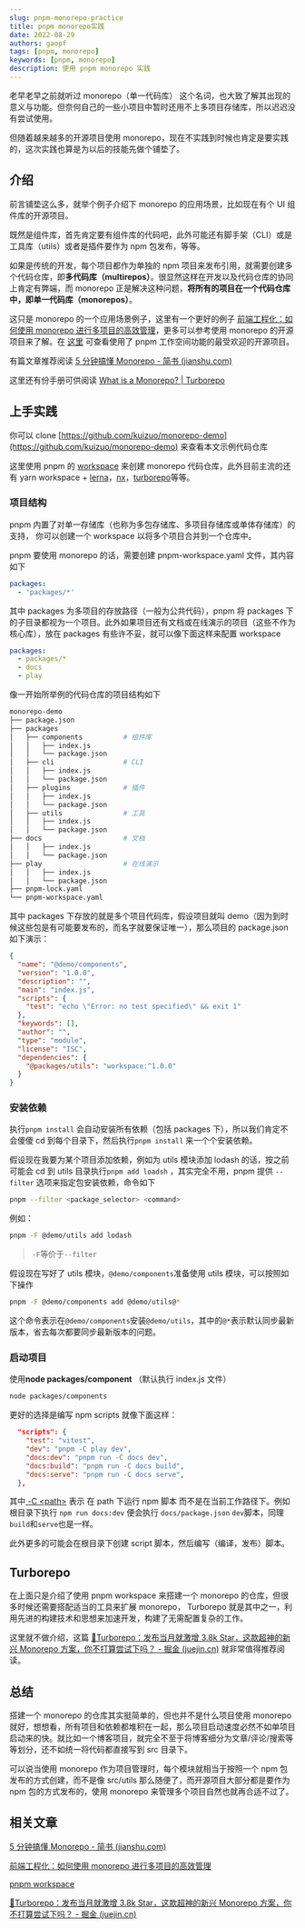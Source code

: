 ```yaml
---
slug: pnpm-monorepo-practice
title: pnpm monorepo实践
date: 2022-08-29
authors: gaopf
tags: [pnpm, monorepo]
keywords: [pnpm, monorepo]
description: 使用 pnpm monorepo 实践
---
```


老早老早之前就听过 monorepo（单一代码库） 这个名词，也大致了解其出现的意义与功能。但奈何自己的一些小项目中暂时还用不上多项目存储库，所以迟迟没有尝试使用。

但随着越来越多的开源项目使用 monorepo，现在不实践到时候也肯定是要实践的，这次实践也算是为以后的技能先做个铺垫了。

<!-- truncate -->

## 介绍

前言铺垫这么多，就举个例子介绍下 monorepo 的应用场景，比如现在有个 UI 组件库的开源项目。

既然是组件库，首先肯定要有组件库的代码吧，此外可能还有脚手架（CLI）或是工具库（utils）或者是插件要作为 npm 包发布，等等。

如果是传统的开发，每个项目都作为单独的 npm 项目来发布引用，就需要创建多个代码仓库，即**多代码库（multirepos）**。很显然这样在开发以及代码仓库的协同上肯定有弊端，而 monorepo 正是解决这种问题，**将所有的项目在一个代码仓库中，即单一代码库（monorepos）**。

这只是 monorepo 的一个应用场景例子，这里有一个更好的例子 [前端工程化：如何使用 monorepo 进行多项目的高效管理](https://juejin.cn/post/7043990636751503390)，更多可以参考使用 monorepo 的开源项目来了解。在 [这里](https://pnpm.io/zh/workspaces#%E4%BD%BF%E7%94%A8%E7%A4%BA%E4%BE%8B) 可查看使用了 pnpm 工作空间功能的最受欢迎的开源项目。

有篇文章推荐阅读 [5 分钟搞懂 Monorepo - 简书 (jianshu.com)](https://www.jianshu.com/p/c10d0b8c5581)

这里还有份手册可供阅读 [What is a Monorepo? | Turborepo](https://turborepo.org/docs/handbook/what-is-a-monorepo)

## 上手实践

你可以 clone [https://github.com/kuizuo/monorepo-demo](https://github.com/kuizuo/monorepo-demo) 来查看本文示例代码仓库

这里使用 pnpm 的 [workspace](https://pnpm.io/zh/workspaces) 来创建 monorepo 代码仓库，此外目前主流的还有 yarn workspace + [lerna](https://lerna.js.org/)，[nx](https://nx.dev/)，[turborepo](https://turborepo.org/)等等。

### 项目结构

pnpm 内置了对单一存储库（也称为多包存储库、多项目存储库或单体存储库）的支持， 你可以创建一个 workspace 以将多个项目合并到一个仓库中。

pnpm 要使用 monorepo 的话，需要创建 pnpm-workspace.yaml 文件，其内容如下

```YAML
packages:
  - 'packages/*'
```

其中 packages 为多项目的存放路径（一般为公共代码），pnpm 将 packages 下的子目录都视为一个项目。此外如果项目还有文档或在线演示的项目（这些不作为核心库），放在 packages 有些许不妥，就可以像下面这样来配置 workspace

```YAML
packages:
  - packages/*
  - docs
  - play
```

像一开始所举例的代码仓库的项目结构如下

```bash
monorepo-demo
├── package.json
├── packages
│   ├── components          # 组件库
│   │   ├── index.js
│   │   └── package.json
│   ├── cli                 # CLI
│   │   ├── index.js
│   │   └── package.json
│   ├── plugins             # 插件
│   │   ├── index.js
│   │   └── package.json
│   ├── utils               # 工具
│   │   ├── index.js
│   │   └── package.json
├── docs                    # 文档
│   │   ├── index.js
│   │   └── package.json
├── play                    # 在线演示
│   │   ├── index.js
│   │   └── package.json
├── pnpm-lock.yaml
└── pnpm-workspace.yaml
```

其中 packages 下存放的就是多个项目代码库，假设项目就叫 demo（因为到时候这些包是有可能要发布的，而名字就要保证唯一），那么项目的 package.json 如下演示：

```json
{
  "name": "@demo/components",
  "version": "1.0.0",
  "description": "",
  "main": "index.js",
  "scripts": {
    "test": "echo \"Error: no test specified\" && exit 1"
  },
  "keywords": [],
  "author": "",
  "type": "module",
  "license": "ISC",
  "dependencies": {
    "@packages/utils": "workspace:^1.0.0"
  }
}
```

### 安装依赖

执行`pnpm install` 会自动安装所有依赖（包括 packages 下），所以我们肯定不会傻傻 cd 到每个目录下，然后执行`pnpm install` 来一个个安装依赖。

假设现在我要为某个项目添加依赖，例如为 utils 模块添加 lodash 的话，按之前可能会 cd 到 utils 目录执行`pnpm add loadsh` ，其实完全不用，pnpm 提供 `--filter` 选项来指定包安装依赖，命令如下

```bash
pnpm --filter <package_selector> <command>
```

例如：

```bash
pnpm -F @demo/utils add lodash
```

> `-F`等价于`--filter`

假设现在写好了 utils 模块，`@demo/components`准备使用 utils 模块，可以按照如下操作

```bash
pnpm -F @demo/components add @demo/utils@*
```

这个命令表示在`@demo/components`安装`@demo/utils`，其中的`@*`表示默认同步最新版本，省去每次都要同步最新版本的问题。

### 启动项目

使用**node packages/component** （默认执行 index.js 文件）

```bash
node packages/components

```

更好的选择是编写 npm scripts 就像下面这样：

```json
  "scripts": {
    "test": "vitest",
    "dev": "pnpm -C play dev",
    "docs:dev": "pnpm run -C docs dev",
    "docs:build": "pnpm run -C docs build",
    "docs:serve": "pnpm run -C docs serve",
  },
```

其中[ -C \<path\>](https://pnpm.io/pnpm-cli#-c-path---dir-path) 表示 在 path 下运行 npm 脚本 而不是在当前工作路径下。例如根目录下执行 `npm run docs:dev` 便会执行 `docs/package.json` `dev`脚本，同理`build`和`serve`也是一样。

此外更多的可能会在根目录下创建 script 脚本，然后编写（编译，发布）脚本。

## Turborepo

在上面只是介绍了使用 pnpm workspace 来搭建一个 monorepo 的仓库，但很多时候还需要搭配适当的工具来扩展 monorepo， Turborepo 就是其中之一，利用先进的构建技术和思想来加速开发，构建了无需配置复杂的工作。

这里就不做介绍，这篇 [🚀Turborepo：发布当月就激增 3.8k Star，这款超神的新兴 Monorepo 方案，你不打算尝试下吗？ - 掘金 (juejin.cn)](https://juejin.cn/post/7129267782515949575) 就非常值得推荐阅读。

## 总结

搭建一个 monorepo 的仓库其实挺简单的，但也并不是什么项目使用 monorepo 就好，想想看，所有项目和依赖都堆积在一起，那么项目启动速度必然不如单项目启动来的快。就比如一个博客项目，就完全不至于将博客细分为文章/评论/搜索等等划分，还不如统一将代码都直接写到 src 目录下。

可以说当使用 monorepo 作为项目管理时，每个模块就相当于按照一个 npm 包发布的方式创建，而不是像 src/utils 那么随便了，而开源项目大部分都是要作为 npm 包的方式发布的，使用 monorepo 来管理多个项目自然也就再合适不过了。

## 相关文章

[5 分钟搞懂 Monorepo - 简书 (jianshu.com)](https://www.jianshu.com/p/c10d0b8c5581)

[前端工程化：如何使用 monorepo 进行多项目的高效管理](https://juejin.cn/post/7043990636751503390)

[pnpm workspace](https://pnpm.io/zh/workspaces)

[🚀Turborepo：发布当月就激增 3.8k Star，这款超神的新兴 Monorepo 方案，你不打算尝试下吗？ - 掘金 (juejin.cn)](https://juejin.cn/post/7129267782515949575)
